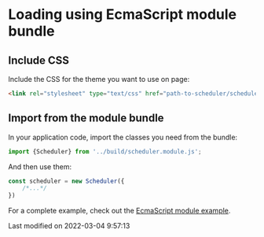 # Loading using EcmaScript module bundle

## Include CSS

Include the CSS for the theme you want to use on page:

```html
<link rel="stylesheet" type="text/css" href="path-to-scheduler/scheduler.[theme].css" id="bryntum-theme">
```

## Import from the module bundle

In your application code, import the classes you need from the bundle:

```javascript
import {Scheduler} from '../build/scheduler.module.js';
```

And then use them:
```javascript
const scheduler = new Scheduler({
    /*...*/
})
```

For a complete example, check out the <a href="../examples/esmodule" target="_blank">EcmaScript module example</a>.


<p class="last-modified">Last modified on 2022-03-04 9:57:13</p>